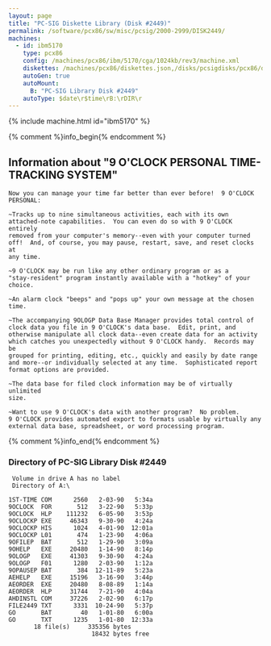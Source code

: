 ```yaml
---
layout: page
title: "PC-SIG Diskette Library (Disk #2449)"
permalink: /software/pcx86/sw/misc/pcsig/2000-2999/DISK2449/
machines:
  - id: ibm5170
    type: pcx86
    config: /machines/pcx86/ibm/5170/cga/1024kb/rev3/machine.xml
    diskettes: /machines/pcx86/diskettes.json,/disks/pcsigdisks/pcx86/diskettes.json
    autoGen: true
    autoMount:
      B: "PC-SIG Library Disk #2449"
    autoType: $date\r$time\rB:\rDIR\r
---
```


{% include machine.html id="ibm5170" %}

{% comment %}info_begin{% endcomment %}

## Information about "9 O'CLOCK PERSONAL TIME-TRACKING SYSTEM"

    Now you can manage your time far better than ever before!  9 O'CLOCK
    PERSONAL:
    
    ~Tracks up to nine simultaneous activities, each with its own
    attached-note capabilities.  You can even do so with 9 O'CLOCK entirely
    removed from your computer's memory--even with your computer turned
    off!  And, of course, you may pause, restart, save, and reset clocks at
    any time.
    
    ~9 O'CLOCK may be run like any other ordinary program or as a
    "stay-resident" program instantly available with a "hotkey" of your
    choice.
    
    ~An alarm clock "beeps" and "pops up" your own message at the chosen
    time.
    
    ~The accompanying 9OLOGP Data Base Manager provides total control of
    clock data you file in 9 O'CLOCK's data base.  Edit, print, and
    otherwise manipulate all clock data--even create data for an activity
    which catches you unexpectedly without 9 O'CLOCK handy.  Records may be
    grouped for printing, editing, etc., quickly and easily by date range
    and more--or individually selected at any time.  Sophisticated report
    format options are provided.
    
    ~The data base for filed clock information may be of virtually unlimited
    size.
    
    ~Want to use 9 O'CLOCK's data with another program?  No problem.
    9 O'CLOCK provides automated export to formats usable by virtually any
    external data base, spreadsheet, or word processing program.
{% comment %}info_end{% endcomment %}


### Directory of PC-SIG Library Disk #2449

     Volume in drive A has no label
     Directory of A:\

    1ST-TIME COM      2560   2-03-90   5:34a
    9OCLOCK  FOR       512   3-22-90   5:33p
    9OCLOCK  HLP    111232   6-05-90   3:53p
    9OCLOCKP EXE     46343   9-30-90   4:24a
    9OCLOCKP HIS      1024   4-01-90  12:01a
    9OCLOCKP L01       474   1-23-90   4:06a
    9OFILEP  BAT       512   1-29-90   3:09a
    9OHELP   EXE     20480   1-14-90   8:14p
    9OLOGP   EXE     41303   9-30-90   4:24a
    9OLOGP   F01      1280   2-03-90   1:12a
    9OPAUSEP BAT       384  12-11-89   5:23a
    AEHELP   EXE     15196   3-16-90   3:44p
    AEORDER  EXE     20480   8-08-89   1:14a
    AEORDER  HLP     31744   7-21-90   4:04a
    AHDINSTL COM     37226   2-02-90   6:17p
    FILE2449 TXT      3331  10-24-90   5:37p
    GO       BAT        40   1-01-80   6:00a
    GO       TXT      1235   1-01-80  12:33a
           18 file(s)     335356 bytes
                           18432 bytes free
